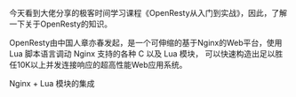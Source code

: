 
今天看到大佬分享的极客时间学习课程《OpenResty从入门到实战》，因此，了解一下关于OpenResty的知识。

OpenResty由中国人章亦春发起，是一个可伸缩的基于Nginx的Web平台，使用 Lua 脚本语言调动 Nginx 支持的各种 C 以及 Lua 模块，
可以快速构造出足以胜任10K以上并发连接响应的超高性能Web应用系统。

Nginx + Lua 模块的集成

